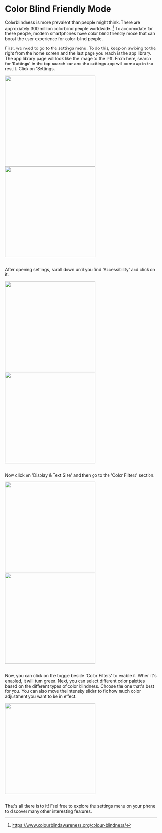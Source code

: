 # Color Blind Friendly Mode

Colorblindness is more prevalent than people might think. There are approxiately 300 million colorblind people worldwide. [^1] To accomodate for these people, modern smartphones have color blind friendly mode that can boost the user experience for color-blind people.

First, we need to go to the settings menu. To do this, keep on swiping to the right from the home screen and the last page you reach is the app library. The app library page will look like the image to the left. From here, search for 'Settings' in the top search bar and the settings app will come up in the result. Click on 'Settings'.

<img src="app_library.jpg" width="300">
<img src="search_settings.jpg" width="300">
<br></br>

After opening settings, scroll down until you find 'Accessibility' and click on it.

<img src="settings_front.jpg" width="300">
<img src="accessibility.jpg" width="300">
<br></br>

Now click on 'Display & Text Size' and then go to the 'Color Filters' section.

<img src="display_text_size.jpg" width="300">
<img src="color_filter.jpg" width="300">
<br></br>

Now, you can click on the toggle beside 'Color Filters' to enable it. When it's enabled, it will turn green. Next, you can select different color palettes based on the different types of color blindness. Choose the one that's best for you. You can also move the intensity slider to fix how much color adjustment you want to be in effect.

<img src="choose_color.jpg" width="300">
<br></br>

That's all there is to it! Feel free to explore the settings menu on your phone to discover many other interesting features.

[^1]: https://www.colourblindawareness.org/colour-blindness/
